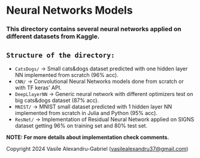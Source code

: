 # Neural Networks Models

### This directory contains several neural networks applied on different datasets from **Kaggle**.

## `Structure of the directory:`
  * `CatsDogs/` -> Small cats&dogs dataset predicted with one hidden layer NN implemented from scratch (96% acc).
  * `CNN/` -> Convolutional Neural Networks models done from scratch or with TF keras' API.
  * `DeepLlayerNN` -> Generic neural network with different optimizers test on big cats&dogs dataset (87% acc).
  * `MNIST/` -> MNIST small dataset predicted with 1 hidden layer NN implemented from scratch in Julia and Python (95% acc).
  * `ResNet/` -> Implementation of Residual Neural Network applied on SIGNS dataset getting 96% on training set and 80% test set.

**NOTE: For more details about implementation check comments.**

Copyright 2024 Vasile Alexandru-Gabriel (vasilealexandru37@gmail.com)